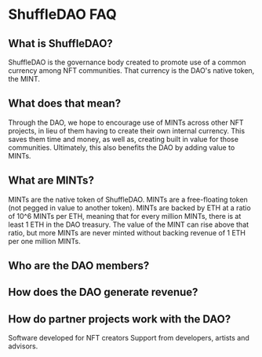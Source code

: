 # ShuffleDAO FAQ

## What is ShuffleDAO?
ShuffleDAO is the governance body created to promote use of a common currency among NFT communities.
That currency is the DAO's native token, the MINT.

## What does that mean?
Through the DAO, we hope to encourage use of MINTs across other NFT projects, in lieu of them having to create their own internal currency.
This saves them time and money, as well as, creating built in value for those communities. Ultimately, this also benefits the DAO by adding value to MINTs.

## What are MINTs?
MINTs are the native token of ShuffleDAO. MINTs are a free-floating token (not pegged in value to another token). MINTs are backed by ETH at a ratio of 10^6 MINTs per ETH, meaning that for every million MINTs, there is at least 1 ETH in the DAO treasury. The value of the MINT can rise above that ratio, but more MINTs are never minted without backing revenue of 1 ETH per one million MINTs.


## Who are the DAO members?

## How does the DAO generate revenue?

## How do partner projects work with the DAO?
Software developed for NFT creators
Support from developers, artists and advisors.
